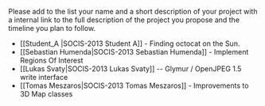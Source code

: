 Please add to the list your name and a short description of your project with a internal link to the full description of the project you propose and the timeline you plan to follow.
* [[Student_A |SOCIS-2013  Student A]] - Finding octocat on the Sun.
* [[Sebastian Humenda|SOCIS-2013 Sebastian Humenda]] - Implement Regions Of Interest
* [[Lukas Svaty|SOCIS-2013 Lukas Svaty]] -- Glymur / OpenJPEG 1.5 write interface
* [[Tomas Meszaros|SOCIS-2013 Tomas Meszaros]] - Improvements to 3D Map classes